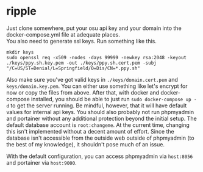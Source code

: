 # ripple

Just clone somewhere, put your osu api key and your domain into the docker-compose.yml file at adequate places.  
You also need to generate ssl keys. Run something like this.
```
mkdir keys
sudo openssl req -x509 -nodes -days 99999 -newkey rsa:2048 -keyout ./keys/ppy.sh.key.pem -out ./keys/ppy.sh.cert.pem -subj "/C=US/ST=Denial/L=Springfield/O=Dis/CN=*.ppy.sh"
```

Also make sure you've got valid keys in `./keys/domain.cert.pem` and `keys/domain.key.pem`. You can either use something like let's encrypt for now or copy the files from above. After that, with docker and docker-compose installed, you should be able to just run `sudo docker-compose up -d` to get the server running. Be mindful, however, that it will have default values for internal api keys. You should also probably not run phpmyadmin and portainer without any additional protection beyond the initial setup. The default database account is `root:changeme`. At the current time, changing this isn't implemented without a decent amount of effort. Since the database isn't accessible from the outside web outside of phpmyadmin (to the best of my knowledge), it shouldn't pose much of an issue.

With the default configuration, you can access phpmyadmin via `host:8056` and portainer via `host:9000`.
